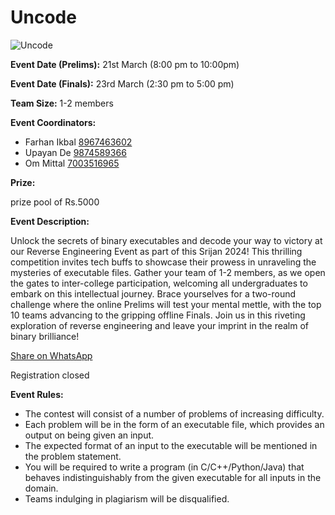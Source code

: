 # Uncode

![Uncode](https://srijanju.in/images/events/uncode.jpeg)

**Event Date (Prelims):** 21st March (8:00 pm to 10:00pm)

**Event Date (Finals):** 23rd March (2:30 pm to 5:00 pm)

**Team Size:** 1-2 members

**Event Coordinators:**

- Farhan Ikbal [8967463602](tel:8967463602)
- Upayan De [9874589366](tel:9874589366)
- Om Mittal [7003516965](tel:7003516965)

**Prize:**

prize pool of Rs.5000

**Event Description:**

Unlock the secrets of binary executables and decode your way to victory at our Reverse Engineering Event as part of this Srijan 2024! This thrilling competition invites tech buffs to showcase their prowess in unraveling the mysteries of executable files. Gather your team of 1-2 members, as we open the gates to inter-college participation, welcoming all undergraduates to embark on this intellectual journey. Brace yourselves for a two-round challenge where the online Prelims will test your mental mettle, with the top 10 teams advancing to the gripping offline Finals. Join us in this riveting exploration of reverse engineering and leave your imprint in the realm of binary brilliance!

[Share on WhatsApp](https://wa.me/?text=Check%20out%20this%20event%3A%20Uncode%0A%0A%20Unlock%20the%20secrets%20of%20binary%20executables%20and%20decode%20your%20way%20to%20victory%20at%20our%20Reverse%20Engineering%20Event%20as%20part%20of%20this%20Srijan%202024!%20This%20thrilling%20competition%20invites%20tech%20buffs%20to%20showcase%20their%20prowess%20in%20unraveling%20the%20mysteries%20of%20executable%20files.%20Gather%20your%20team%20of%201-2%20members%2C%20as%20we%20open%20the%20gates%20to%20inter-college%20participation%2C%20welcoming%20all%20undergraduates%20to%20embark%20on%20this%20intellectual%20journey.%20Brace%20yourselves%20for%20a%20two-round%20challenge%20where%20the%20online%20Prelims%20will%20test%20your%20mental%20mettle%2C%20with%20the%20top%2010%20teams%20advancing%20to%20the%20gripping%20offline%20Finals.%20Join%20us%20in%20this%20riveting%20exploration%20of%20reverse%20engineering%20and%20leave%20your%20imprint%20in%20the%20realm%20of%20binary%20brilliance!%0A%0AHead%20over%20to%3A%20https%3A%2F%2Fsrijanju.in%2Fevents%2Funcode%20for%20exploring%20it!)

Registration closed

**Event Rules:**

- The contest will consist of a number of problems of increasing difficulty.
- Each problem will be in the form of an executable file, which provides an output on being given an input.
- The expected format of an input to the executable will be mentioned in the problem statement.
- You will be required to write a program (in C/C++/Python/Java) that behaves indistinguishably from the given executable for all inputs in the domain.
- Teams indulging in plagiarism will be disqualified.